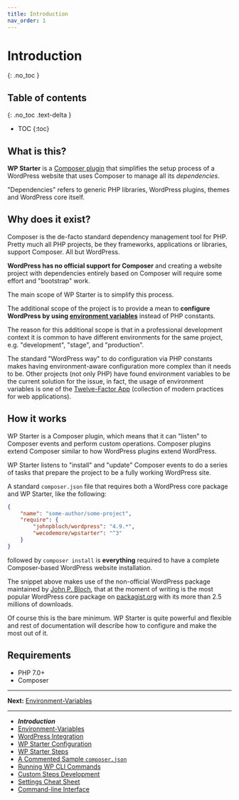 ```yaml
---
title: Introduction
nav_order: 1
---
```


# Introduction
{: .no_toc }

## Table of contents
{: .no_toc .text-delta }

- TOC
{:toc}

## What is this?

**WP Starter** is a [Composer plugin](https://getcomposer.org/doc/articles/plugins.md) that simplifies the setup process of a WordPress website that uses Composer to manage all its *dependencies*.

"Dependencies" refers to generic PHP libraries, WordPress plugins, themes and WordPress core itself.



## Why does it exist?

Composer is the de-facto standard dependency management tool for PHP. Pretty much all PHP projects, be they frameworks, applications or libraries, support Composer. All but WordPress.

**WordPress has no official support for Composer** and creating a website project with dependencies entirely based on Composer will require some effort and "bootstrap" work.

The main scope of WP Starter is to simplify this process.

The additional scope of the project is to provide a mean to **configure WordPress by using [environment variables](https://en.wikipedia.org/wiki/Environment_variable)** instead of PHP constants.

The reason for this additional scope is that in a professional development context it is common to have different environments for the same project, e.g. "development", "stage", and "production".

The standard "WordPress way" to do configuration via PHP constants makes having environment-aware configuration more complex than it needs to be. Other projects (not only PHP) have found environment variables to be the current solution for the issue, in fact, the usage of environment variables is one of the [Twelve-Factor App](https://12factor.net/) (collection of modern practices for web applications).



## How it works

WP Starter is a Composer plugin, which means that it can "listen" to Composer events and perform custom operations. Composer plugins extend Composer similar to how WordPress plugins extend WordPress.

WP Starter listens to "install" and "update" Composer events to do a series of tasks that prepare the project to be a fully working WordPress site.

A standard `composer.json` file that requires both a WordPress core package and WP Starter, like the following:

```json
{
    "name": "some-author/some-project",
    "require": {
        "johnpbloch/wordpress": "4.9.*",
        "wecodemore/wpstarter": "^3"
    }
}
```

followed by `composer install` is **everything** required to have a complete Composer-based WordPress website installation.

The snippet above makes use of the non-official WordPress package maintained by [John P. Bloch](https://johnpbloch.com/), that at the moment of writing is the most popular WordPress core package on [packagist.org](https://packagist.org/packages/johnpbloch/wordpress) with its more than 2.5 millions of downloads.

Of course this is the bare minimum. WP Starter is quite powerful and flexible and rest of documentation will describe how to configure and make the most out of it.



## Requirements

- PHP 7.0+
- Composer


------

**Next:** [Environment-Variables](02-Environment-Variables.md)

---

- ***Introduction***
- [Environment-Variables](02-Environment-Variables.md)
- [WordPress Integration](03-WordPress-Integration.md)
- [WP Starter Configuration](04-WP-Starter-Configuration.md)
- [WP Starter Steps](05-WP-Starter-Steps.md)
- [A Commented Sample `composer.json`](06-A-Commented-Sample-Composer-Json.md)
- [Running WP CLI Commands](07-Running-WP-CLI-Commands.md)
- [Custom Steps Development](08-Custom-Steps-Development.md)
- [Settings Cheat Sheet](09-Settings-Cheat-Sheet.md)
- [Command-line Interface](10-Command-Line-Interface.md)


